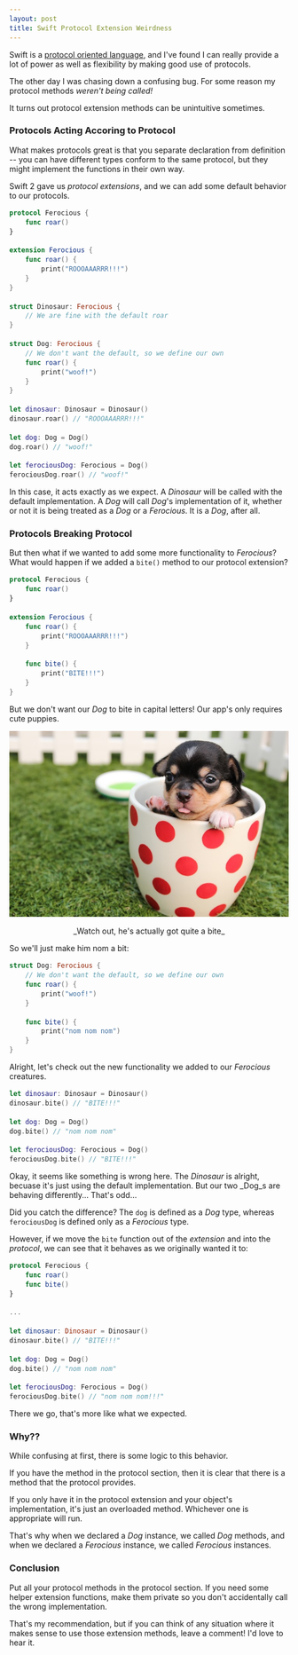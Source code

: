 ```yaml
---
layout: post
title: Swift Protocol Extension Weirdness
---
```


Swift is a [protocol oriented language](https://developer.apple.com/videos/play/wwdc2015-408/), and I've found I can really provide a lot of power as well as flexibility by making good use of protocols. 

The other day I was chasing down a confusing bug. For some reason my protocol methods _weren't being called!_

It turns out protocol extension methods can be unintuitive sometimes.


<!--excerpt-->

### Protocols Acting Accoring to Protocol

What makes protocols great is that you separate declaration from definition -- you can have different types conform to the same protocol, but they might implement the functions in their own way.

Swift 2 gave us _protocol extensions_, and we can add some default behavior to our protocols.

```Swift
protocol Ferocious {
    func roar()
}

extension Ferocious {
    func roar() {
        print("ROOOAAARRR!!!")
    }
}

struct Dinosaur: Ferocious {
    // We are fine with the default roar
}

struct Dog: Ferocious {
    // We don't want the default, so we define our own
    func roar() {
        print("woof!")
    }
}

let dinosaur: Dinosaur = Dinosaur()
dinosaur.roar() // "ROOOAAARRR!!!"

let dog: Dog = Dog()
dog.roar() // "woof!"

let ferociousDog: Ferocious = Dog()
ferociousDog.roar() // "woof!"
```

In this case, it acts exactly as we expect. A _Dinosaur_ will be called with the default implementation. A _Dog_ will call _Dog_'s implementation of it, whether or not it is being treated as a _Dog_ or a _Ferocious_. It is a _Dog_, after all.

### Protocols Breaking Protocol

But then what if we wanted to add some more functionality to _Ferocious_? What would happen if we added a `bite()` method to our protocol extension?

```Swift
protocol Ferocious {
	func roar()
}

extension Ferocious {
	func roar() {
		print("ROOOAAARRR!!!")
	}
	
	func bite() {
	    print("BITE!!!")
	}
}
```

But we don't want our _Dog_ to bite in capital letters! Our app's only requires cute puppies.

![Puppy in Mug Cup](/public/images/20160120/ferocious-puppy.jpg)

<center>_Watch out, he's actually got quite a bite_</center>

So we'll just make him nom a bit:

```Swift
struct Dog: Ferocious {
    // We don't want the default, so we define our own
    func roar() {
        print("woof!")
    }
   	 
    func bite() {
        print("nom nom nom")
    }
}
```

Alright, let's check out the new functionality we added to our _Ferocious_ creatures.

```Swift
let dinosaur: Dinosaur = Dinosaur()
dinosaur.bite() // "BITE!!!"

let dog: Dog = Dog()
dog.bite() // "nom nom nom"

let ferociousDog: Ferocious = Dog()
ferociousDog.bite() // "BITE!!!"
```
Okay, it seems like something is wrong here. The _Dinosaur_ is alright, becuase it's just using the default implementation. But our two _Dog_s are behaving differently... That's odd...

Did you catch the difference? The `dog` is defined as a _Dog_ type, whereas `ferociousDog` is defined only as a _Ferocious_ type. 

However, if we move the `bite` function out of the _extension_ and into the _protocol_, we can see that it behaves as we originally wanted it to:

```Swift
protocol Ferocious {
	func roar()
	func bite()
}

...

let dinosaur: Dinosaur = Dinosaur()
dinosaur.bite() // "BITE!!!"

let dog: Dog = Dog()
dog.bite() // "nom nom nom"

let ferociousDog: Ferocious = Dog()
ferociousDog.bite() // "nom nom nom!!!"
```

There we go, that's more like what we expected.

### Why??

While confusing at first, there is some logic to this behavior. 

If you have the method in the protocol section, then it is clear that there is a method that the protocol provides. 

If you only have it in the protocol extension and your object's implementation, it's just an overloaded method. Whichever one is appropriate will run. 

That's why when we declared a _Dog_ instance, we called _Dog_ methods, and when we declared a _Ferocious_ instance, we called _Ferocious_ instances.

### Conclusion

Put all your protocol methods in the protocol section. If you need some helper extension functions, make them private so you don't accidentally call the wrong implementation.

That's my recommendation, but if you can think of any situation where it makes sense to use those extension methods, leave a comment! I'd love to hear it.
